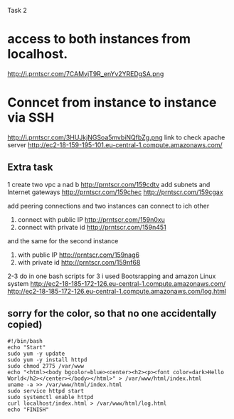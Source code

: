 Task 2 

# access to both instances from localhost.
http://i.prntscr.com/7CAMvjT9R_enYv2YREDgSA.png
# Conncet from instance to instance via SSH
http://i.prntscr.com/3HUJkjNGSoa5mvbiNQfbZg.png
link to check apache server http://ec2-18-159-195-101.eu-central-1.compute.amazonaws.com/

## Extra task

1 create two vpc a nad b 
http://prntscr.com/159cdtv
add subnets and Internet gateways 
http://prntscr.com/159chec
http://prntscr.com/159cgax

add peering connections and two instances can connect to ich other 

1. connect with public IP 
http://prntscr.com/159n0xu
2. connect with private id 
http://prntscr.com/159n451

and the same for the second instance 
1. with public IP
http://prntscr.com/159nag6
2. with private id 
http://prntscr.com/159nf68

2-3 do in one bash scripts for 3 i used Bootsrapping and amazon Linux system
http://ec2-18-185-172-126.eu-central-1.compute.amazonaws.com/
http://ec2-18-185-172-126.eu-central-1.compute.amazonaws.com/log.html
## sorry for the color, so that no one accidentally copied)

```
#!/bin/bash
echo "Start"
sudo yum -y update
sudo yum -y install httpd
sudo chmod 2775 /var/www
echo "<html><body bgcolor=blue><center><h2><p><font color=dark>Hello World</h2></center></body></html>" > /var/www/html/index.html
uname -a >> /var/www/html/index.html
sudo service httpd start
sudo systemctl enable httpd
curl localhost/index.html > /var/www/html/log.html
echo "FINISH"
```
